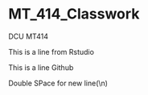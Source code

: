 # MT_414_Classwork

DCU MT414

This is a line from Rstudio

This is a line Github

Double SPace for new line(\n)
